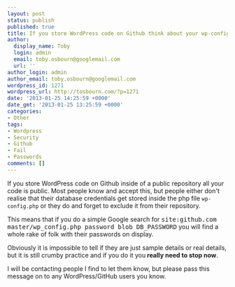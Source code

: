 ```yaml
---
layout: post
status: publish
published: true
title: If you store WordPress code on Github think about your wp-config.php
author:
  display_name: Toby
  login: admin
  email: toby.osbourn@googlemail.com
  url: ''
author_login: admin
author_email: toby.osbourn@googlemail.com
wordpress_id: 1271
wordpress_url: http://tosbourn.com/?p=1271
date: '2013-01-25 14:25:59 +0000'
date_gmt: '2013-01-25 13:25:59 +0000'
categories:
- Other
tags:
- Wordpress
- Security
- Github
- Fail
- Passwords
comments: []
---
```

<p>If you store WordPress code on Github inside of a public repository all your code is public. Most people know and accept this, but people either don't realise that their database credentials get stored inside the php file <code>wp-config.php</code> or they do and forget to exclude it from their repository.</p>
<p>This means that if you do a simple Google search for <kbd>site:github.com master/wp_config.php password blob DB_PASSWORD</kbd> you will find a whole rake of folk with their passwords on display.</p>
<p>Obviously it is impossible to tell if they are just sample details or real details, but it is still crumby practice and if you do it you<strong> really need to stop now</strong>.</p>
<p>I will be contacting people I find to let them know, but please pass this message on to any WordPress/GitHub users you know.</p>
